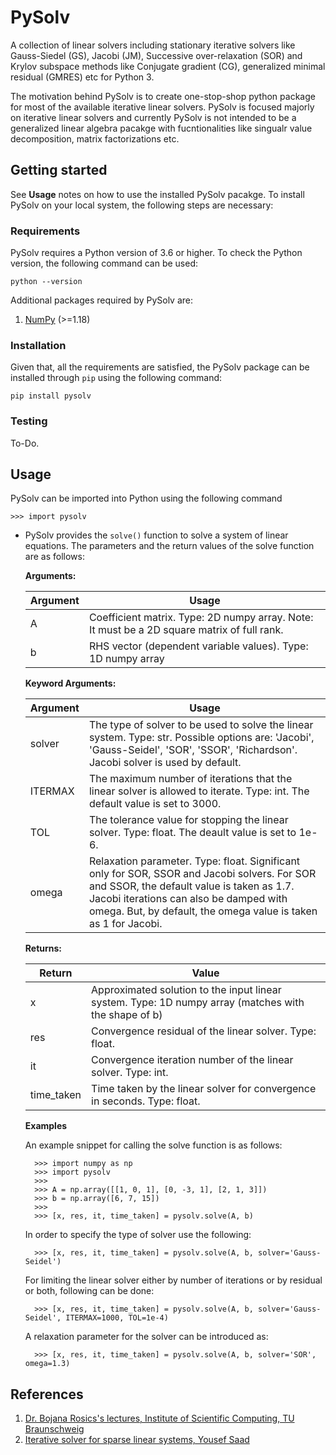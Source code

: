 # PySolv

<p>A collection of linear solvers including stationary iterative solvers like Gauss-Siedel (GS), Jacobi (JM), Successive 
over-relaxation (SOR) and Krylov subspace methods like Conjugate gradient (CG), generalized minimal residual (GMRES) 
etc for Python 3.</p>

<p>The motivation behind PySolv is to create one-stop-shop python package for most of the available iterative linear 
solvers. PySolv is focused majorly on iterative linear solvers and currently PySolv is not intended to be a generalized
linear algebra pacakge with fucntionalities like singualr value decomposition, matrix factorizations etc.</p>

## Getting started

See **Usage** notes on how to use the installed PySolv pacakge. To install PySolv on your local system, the following 
steps are necessary:

### Requirements
PySolv requires a Python version of 3.6 or higher. To check the Python version, the following command can be used:

    python --version
    
Additional packages required by PySolv are:<br>
1. [NumPy][1] (>=1.18)

### Installation

Given that, all the requirements are satisfied, the PySolv package can be installed through `pip` using the following 
command:

    pip install pysolv
    
### Testing

To-Do.

## Usage

PySolv can be imported into Python using the following command

    >>> import pysolv

* PySolv provides the `solve()` function to solve a system of linear equations. The parameters and the return values of 
  the solve function are as follows: </br>
  
  **Arguments:**
  
    |Argument|Usage|
    |---------|-----|
    |A| Coefficient matrix. Type: 2D numpy array. Note: It must be a 2D square matrix of full rank.|
    |b| RHS vector (dependent variable values). Type: 1D numpy array|

  **Keyword Arguments:**
  
    |Argument|Usage|
    |---------|-----|
    |solver| The type of solver to be used to solve the linear system. Type: str. Possible options are: 'Jacobi', 'Gauss-Seidel', 'SOR', 'SSOR', 'Richardson'. Jacobi solver is used by default.|
    |ITERMAX| The maximum number of iterations that the linear solver is allowed to iterate. Type: int. The default value is set to 3000.|
    |TOL| The tolerance value for stopping the linear solver. Type: float. The deault value is set to 1e-6.|
    |omega| Relaxation parameter. Type: float. Significant only for SOR, SSOR and Jacobi solvers. For SOR and SSOR, the default value is taken as 1.7. Jacobi iterations can also be damped with omega. But, by default, the omega value is taken as 1 for Jacobi.|
    
  **Returns:**
  
    |Return|Value|
    |---------|-----|
    |x| Approximated solution to the input linear system. Type: 1D numpy array (matches with the shape of b)|
    |res| Convergence residual of the linear solver. Type: float.|
    |it| Convergence iteration number of the linear solver. Type: int.|
    |time_taken| Time taken by the linear solver for convergence in seconds. Type: float.|

  **Examples**
  
  An example snippet for calling the solve function is as follows:
  
        >>> import numpy as np
        >>> import pysolv
        >>>
        >>> A = np.array([[1, 0, 1], [0, -3, 1], [2, 1, 3]])
        >>> b = np.array([6, 7, 15])
        >>>
        >>> [x, res, it, time_taken] = pysolv.solve(A, b)
        
  In order to specify the type of solver use the following:
  
        >>> [x, res, it, time_taken] = pysolv.solve(A, b, solver='Gauss-Seidel')

  For limiting the linear solver either by number of iterations or by residual or both, following can be done:
  
        >>> [x, res, it, time_taken] = pysolv.solve(A, b, solver='Gauss-Seidel', ITERMAX=1000, TOL=1e-4)
        
  A relaxation parameter for the solver can be introduced as:
  
        >>> [x, res, it, time_taken] = pysolv.solve(A, b, solver='SOR', omega=1.3)
        
## References
1. [Dr. Bojana Rosics's lectures, Institute of Scientific Computing, TU Braunschweig][2]
2. [Iterative solver for sparse linear systems, Yousef Saad][3]


[1]: https://numpy.org/
[2]: https://www.tu-braunschweig.de/en/wire/teaching/previous-terms/winter-2016-17
[3]: https://www-users.cs.umn.edu/~saad/IterMethBook_2ndEd.pdf

